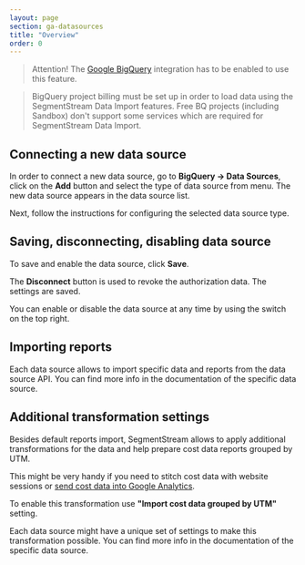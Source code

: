 ```yaml
---
layout: page
section: ga-datasources
title: "Overview"
order: 0
---
```


> Attention! The [Google BigQuery](/integrations/google-bigquery) integration has to be enabled to use this feature.

> BigQuery project billing must be set up in order to load data using the SegmentStream Data Import features. Free BQ projects (including Sandbox) don't support some services which are required for SegmentStream Data Import.

## Connecting a new data source

In order to connect a new data source, go to **BigQuery → Data Sources**, click on the **Add** button and select the type of data source from menu. The new data source appears in the data source list.

Next, follow the instructions for configuring the selected data source type.

## <a name="saving-disconnecting-disabling"></a>Saving, disconnecting, disabling data source
To save and enable the data source, click **Save**.

The **Disconnect** button is used to revoke the authorization data. The settings are saved.

You can enable or disable the data source at any time by using the switch on the top right.

## Importing reports

Each data source allows to import specific data and reports from the data source API. You can find more info in the documentation of the specific data source.

## <a name="additional-transformation-settings"></a>Additional transformation settings

Besides default reports import, SegmentStream allows to apply additional transformations for the data and help prepare cost data reports grouped by UTM.

This might be very handy if you need to stitch cost data with website sessions or [send cost data into Google Analytics](!/datadestinations/google-analytics).

To enable this transformation use **"Import cost data grouped by UTM"** setting.

Each data source might have a unique set of settings to make this transformation possible. You can find more info in the documentation of the specific data source.
